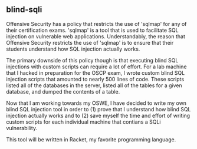 ## blind-sqli

Offensive Security has a policy that restricts the use of 'sqlmap'
for any of their certification exams. 'sqlmap' is a tool that is
used to facilitate SQL injection on vulnerable web applications.
Understandably, the reason that Offensive Security restricts the
use of 'sqlmap' is to ensure that their students understand how
SQL injection actually works.

The primary downside of this policy though is that executing blind
SQL injections with custom scripts can require a lot of effort.
For a lab machine that I hacked in preparation for the OSCP exam,
I wrote custom blind SQL injection scripts that amounted to nearly
500 lines of code. These scripts listed all of the databases in
the server, listed all of the tables for a given database, and
dumped the contents of a table.

Now that I am working towards my OSWE, I have decided to write my
own blind SQL injection tool in order to (1) prove that I understand
how blind SQL injection actually works and to (2) save myself
the time and effort of writing custom scripts for each individual
machine that contians a SQLi vulnerability.

This tool will be written in Racket, my favorite programming language.

